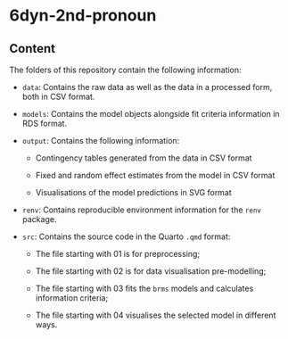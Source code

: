 # 6dyn-2nd-pronoun

## Content

The folders of this repository contain the following information:

-   `data`: Contains the raw data as well as the data in a processed form, both in CSV format.

-   `models`: Contains the model objects alongside fit criteria information in RDS format.

-   `output`: Contains the following information:

    -   Contingency tables generated from the data in CSV format

    -   Fixed and random effect estimates from the model in CSV format

    -   Visualisations of the model predictions in SVG format

-   `renv`: Contains reproducible environment information for the `renv` package.

-   `src`: Contains the source code in the Quarto `.qmd` format:

    -   The file starting with 01 is for preprocessing;

    -   The file starting with 02 is for data visualisation pre-modelling;

    -   The file starting with 03 fits the `brms` models and calculates information criteria;

    -   The file starting with 04 visualises the selected model in different ways.